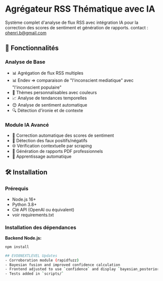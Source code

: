 # Agrégateur RSS Thématique avec IA

Système complet d'analyse de flux RSS avec intégration IA pour la correction des scores de sentiment et génération de rapports.
contact : ohenri.b@gmail.com

## 🚀 Fonctionnalités

### Analyse de Base
- 📊 Agrégation de flux RSS multiples
- 📊 Endev => comparaison de "l'inconscient mediatique" avec "l'inconscient populaire"
- 🎨 Thèmes personnalisables avec couleurs
- 📈 Analyse de tendances temporelles
- 😊 Analyse de sentiment automatique
- 🔍 Détection d'ironie et de contexte

### Module IA Avancé
- 🤖 Correction automatique des scores de sentiment
- 🎯 Détection des faux positifs/négatifs
- 🌐 Vérification contextuelle par scraping
- 📄 Génération de rapports PDF professionnels
- 🔄 Apprentissage automatique

## 🛠 Installation

### Prérequis
- Node.js 16+
- Python 3.8+
- Clé API (OpenAI ou équivalent)
- voir requirements.txt

### Installation des dépendances

**Backend Node.js:**
```bash
npm install

## EVO8NEXTLEVEL Updates
- Corroboration module (rapidfuzz)
- Bayesian fusion and improved confidence calculation
- Frontend adjusted to use `confidence` and display `bayesian_posterior`
- Tests added in `scripts/`
